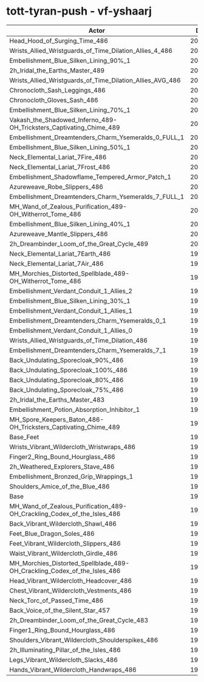 # tott-tyran-push - vf-yshaarj
| Actor | DPS | Increase |
|---|:---:|:---:|
|Head_Hood_of_Surging_Time_486|202218|1.88%|
|Wrists_Allied_Wristguards_of_Time_Dilation_Allies_4_486|202187|1.86%|
|Embellishment_Blue_Silken_Lining_90%_1|202068|1.80%|
|2h_Iridal_the_Earths_Master_489|201888|1.71%|
|Wrists_Allied_Wristguards_of_Time_Dilation_Allies_AVG_486|201641|1.59%|
|Chronocloth_Sash_Leggings_486|201331|1.43%|
|Chronocloth_Gloves_Sash_486|201327|1.43%|
|Embellishment_Blue_Silken_Lining_70%_1|201293|1.41%|
|Vakash_the_Shadowed_Inferno_489-OH_Tricksters_Captivating_Chime_489|200834|1.18%|
|Embellishment_Dreamtenders_Charm_Ysemeralds_0_FULL_1|200786|1.16%|
|Embellishment_Blue_Silken_Lining_50%_1|200543|1.03%|
|Neck_Elemental_Lariat_7Fire_486|200501|1.01%|
|Neck_Elemental_Lariat_7Frost_486|200439|0.98%|
|Embellishment_Shadowflame_Tempered_Armor_Patch_1|200283|0.90%|
|Azureweave_Robe_Slippers_486|200225|0.87%|
|Embellishment_Dreamtenders_Charm_Ysemeralds_7_FULL_1|200201|0.86%|
|MH_Wand_of_Zealous_Purification_489-OH_Witherrot_Tome_486|200189|0.85%|
|Embellishment_Blue_Silken_Lining_40%_1|200105|0.81%|
|Azureweave_Mantle_Slippers_486|200081|0.80%|
|2h_Dreambinder_Loom_of_the_Great_Cycle_489|200071|0.79%|
|Neck_Elemental_Lariat_7Earth_486|199862|0.69%|
|Neck_Elemental_Lariat_7Air_486|199819|0.67%|
|MH_Morchies_Distorted_Spellblade_489-OH_Witherrot_Tome_486|199765|0.64%|
|Embellishment_Verdant_Conduit_1_Allies_2|199739|0.63%|
|Embellishment_Blue_Silken_Lining_30%_1|199694|0.61%|
|Embellishment_Verdant_Conduit_1_Allies_1|199684|0.60%|
|Embellishment_Dreamtenders_Charm_Ysemeralds_0_1|199650|0.58%|
|Embellishment_Verdant_Conduit_1_Allies_0|199626|0.57%|
|Wrists_Allied_Wristguards_of_Time_Dilation_486|199448|0.48%|
|Embellishment_Dreamtenders_Charm_Ysemeralds_7_1|199297|0.41%|
|Back_Undulating_Sporecloak_90%_486|199283|0.40%|
|Back_Undulating_Sporecloak_100%_486|199253|0.38%|
|Back_Undulating_Sporecloak_80%_486|199148|0.33%|
|Back_Undulating_Sporecloak_75%_486|199093|0.30%|
|2h_Iridal_the_Earths_Master_483|198997|0.25%|
|Embellishment_Potion_Absorption_Inhibitor_1|198957|0.23%|
|MH_Spore_Keepers_Baton_486-OH_Tricksters_Captivating_Chime_489|198883|0.20%|
|Base_Feet|198836|0.17%|
|Wrists_Vibrant_Wildercloth_Wristwraps_486|198616|0.06%|
|Finger2_Ring_Bound_Hourglass_486|198607|0.06%|
|2h_Weathered_Explorers_Stave_486|198561|0.03%|
|Embellishment_Bronzed_Grip_Wrappings_1|198530|0.02%|
|Shoulders_Amice_of_the_Blue_486|198508|0.01%|
|Base|198493|0.00%|
|MH_Wand_of_Zealous_Purification_489-OH_Crackling_Codex_of_the_Isles_486|198434|-0.03%|
|Back_Vibrant_Wildercloth_Shawl_486|198373|-0.06%|
|Feet_Blue_Dragon_Soles_486|198359|-0.07%|
|Feet_Vibrant_Wildercloth_Slippers_486|198268|-0.11%|
|Waist_Vibrant_Wildercloth_Girdle_486|198210|-0.14%|
|MH_Morchies_Distorted_Spellblade_489-OH_Crackling_Codex_of_the_Isles_486|198080|-0.21%|
|Head_Vibrant_Wildercloth_Headcover_486|197910|-0.29%|
|Chest_Vibrant_Wildercloth_Vestments_486|197846|-0.33%|
|Neck_Torc_of_Passed_Time_486|197845|-0.33%|
|Back_Voice_of_the_Silent_Star_457|197834|-0.33%|
|2h_Dreambinder_Loom_of_the_Great_Cycle_483|197778|-0.36%|
|Finger1_Ring_Bound_Hourglass_486|197686|-0.41%|
|Shoulders_Vibrant_Wildercloth_Shoulderspikes_486|197624|-0.44%|
|2h_Illuminating_Pillar_of_the_Isles_486|197373|-0.56%|
|Legs_Vibrant_Wildercloth_Slacks_486|197251|-0.63%|
|Hands_Vibrant_Wildercloth_Handwraps_486|196941|-0.78%|
